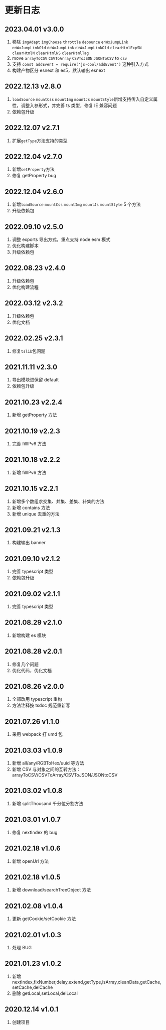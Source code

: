 # 更新日志

## 2023.04.01 v3.0.0

1. 移除 `imgAdapt` `imgChoose` `throttle` `debounce` `enWxJumpLink` `enWxJumpLinkOld` `deWxJumpLink` `deWxJumpLinkOld` `clearHtmlExpSN` `clearHtmlN` `clearHtmlNS` `clearHtmlTag`
2. move `arrayToCSV` `CSVToArray` `CSVToJSON` `JSONToCSV` to `csv`
3. 支持 `const addEvent = require('js-cool/addEvent')` 这种引入方式
4. 构建产物区分 esnext 和 es5，默认输出 esnext

## 2022.12.13 v2.8.0

1. `loadSource` `mountCss` `mountImg` `mountJs` `mountStyle`新增支持传入自定义属性，调整入参形式，并完善 ts 类型，修复 IE 兼容问题
2. 依赖包升级

## 2022.12.07 v2.7.1

1. 扩展`getType`方法支持的类型

## 2022.12.04 v2.7.0

1. 新增`setProperty`方法
2. 修复 getProperty bug

## 2022.12.04 v2.6.0

1. 新增`loadSource` `mountCss` `mountImg` `mountJs` `mountStyle` 5 个方法
2. 升级依赖包

## 2022.09.10 v2.5.0

1. 调整 exports 导出方式，重点支持 node esm 模式
2. 优化构建脚本
3. 升级依赖包

## 2022.08.23 v2.4.0

1. 升级依赖包
2. 优化构建流程

## 2022.03.12 v2.3.2

1. 升级依赖包
2. 优化文档

## 2022.02.25 v2.3.1

1. 修复`tslib`包问题

## 2021.11.11 v2.3.0

1. 导出模块进保留 default
2. 依赖包升级

## 2021.10.23 v2.2.4

1. 新增 getProperty 方法

## 2021.10.19 v2.2.3

1. 完善 fillIPv6 方法

## 2021.10.18 v2.2.2

1. 新增 fillIPv6 方法

## 2021.10.15 v2.2.1

1. 新增多个数组求交集、并集、差集、补集的方法
2. 新增 contains 方法
3. 新增 unique 去重的方法

## 2021.09.21 v2.1.3

1. 构建输出 banner

## 2021.09.10 v2.1.2

1. 完善 typescript 类型
2. 依赖包升级

## 2021.09.02 v2.1.1

1. 完善 typescript 类型

## 2021.08.29 v2.1.0

1. 新增构建 es 模块

## 2021.08.28 v2.0.1

1. 修复几个问题
2. 优化代码，优化文档

## 2021.08.26 v2.0.0

1. 全部改用 typescript 重构
2. 方法注释按 tsdoc 规范重新写

## 2021.07.26 v1.1.0

1. 采用 webpack 打 umd 包

## 2021.03.03 v1.0.9

1. 新增 all/any/RGBToHex/uuid 等方法
2. 新增 CSV 与对象之间的互转方法：arrayToCSV/CSVToArray/CSVToJSON/JSONtoCSV

## 2021.03.02 v1.0.8

1. 新增 splitThousand 千分位分割方法

## 2021.03.01 v1.0.7

1. 修复 nextIndex 的 bug

## 2021.02.18 v1.0.6

1. 新增 openUrl 方法

## 2021.02.18 v1.0.5

1. 新增 download/searchTreeObject 方法

## 2021.02.08 v1.0.4

1. 更新 getCookie/setCookie 方法

## 2021.02.01 v1.0.3

1. 处理 BUG

## 2021.01.23 v1.0.2

1. 新增 nextIndex,fixNumber,delay,extend,getType,isArray,cleanData,getCache,setCache,delCache
2. 删除 getLocal,setLocal,delLocal

## 2020.12.14 v1.0.1

1. 创建项目
